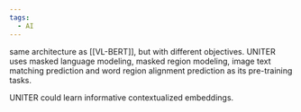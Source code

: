 ```yaml
---
tags:
  - AI
---
```


same architecture as [[VL-BERT]], but with different objectives.
UNITER uses masked language modeling, masked region modeling, image text matching prediction and word region alignment prediction as its pre-training tasks.

UNITER could learn informative contextualized embeddings.